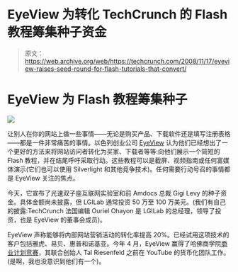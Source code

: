 # EyeView 为转化 TechCrunch 的 Flash 教程筹集种子资金

> 原文：<https://web.archive.org/web/https://techcrunch.com/2008/11/17/eyeview-raises-seed-round-for-flash-tutorials-that-convert/>

# EyeView 为 Flash 教程筹集种子

![](img/66952bfe6b59992fb6f1237286160cb9.png)

让别人在你的网站上做一些事情——无论是购买产品、下载软件还是填写注册表格——都是一件非常痛苦的事情。以色列创业公司 [EyeView](https://web.archive.org/web/20221007160816/http://www.eyeviewdigital.com/) 认为他们已经想出了一个更好的方法来将网站访问者转化为买家、下载者等等:向他们展示一个简短的 Flash 教程，并在结尾呼吁采取行动。这些教程可以是截屏、视频指南或任何富媒体演示(它们也可以使用 Silverlight 和其他竞争技术)。任何需要行动号召的事情都是 EyeView 关注的焦点。

今天，它宣布了光速双子座互联网实验室和前 Amdocs 总裁 Gigi Levy 的种子资金。具体金额尚未披露，但 LGILab 通常投资 50 万至 100 万美元。(我们有自己的披露:TechCrunch 法国编辑 Ouriel Ohayon 是 LGILab 的总经理，领导了投资，也是 EyeView 的董事会成员)。

EyeView 声称能够将内部网站营销活动的转化率提高 20%。已经试用这项技术的客户包括雅虎、易贝、惠普和诺基亚。今年 4 月，EyeView 赢得了哈佛商学院[商业计划竞赛](https://web.archive.org/web/20221007160816/http://www.hbs.edu/news/releases/businessplan2008.html)，其联合创始人 Tal Riesenfeld 之前在 YouTube 的货币化团队工作。(是啊，我也没意识到他们有一个)。